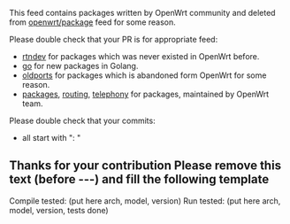 This feed contains packages written by OpenWrt community and deleted from [openwrt/package](https://github.com/openwrt/packages) feed for some reason.

Please double check that your PR is for appropriate feed:
- [rtndev](https://github.com/Entware-for-kernel-3x/rtndev-3x) for packages which was never existed in OpenWrt before.
- [go](https://github.com/Entware-for-kernel-3x/entware-go-3x) for new packages in Golang.
- [oldports](https://github.com/Entware-for-kernel-3x/entware-oldpackages-ports-3x) for packages which is abandoned form OpenWrt for some reason.
- [packages](https://github.com/Entware-for-kernel-3x/entware-packages-3x), [routing](https://github.com/Entware-for-kernel-3x/entware-routing-3x), [telephony](https://github.com/Entware-for-kernel-3x/entware-telephony-3x) for packages, maintained by OpenWrt team.

Please double check that your commits:
- all start with "<package name>: "

Thanks for your contribution
Please remove this text (before ---) and fill the following template
-------------------------------

Compile tested: (put here arch, model, version)
Run tested: (put here arch, model, version, tests done)
